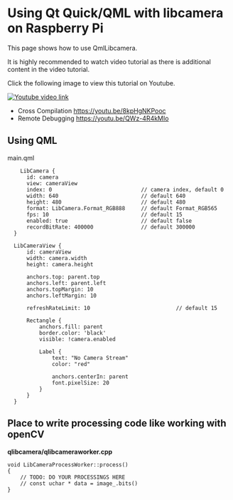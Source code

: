 # Using Qt Quick/QML with libcamera on Raspberry Pi
This page shows how to use QmlLibcamera. 

It is highly recommended to watch video tutorial as there is additional content in the video tutorial.

Click the following image to view this tutorial on Youtube.

[![Youtube video link](https://i.ytimg.com/vi/bBKXGIBTMmk/hqdefault.jpg)](//youtu.be/bBKXGIBTMmk "Youtube Video")

- Cross Compilation https://youtu.be/8kpHgNKPooc
- Remote Debugging https://youtu.be/QWz-4R4kMIo

## Using QML
main.qml
```
    LibCamera {
      id: camera
      view: cameraView
      index: 0                            // camera index, default 0
      width: 640                          // default 640
      height: 480                         // default 480
      format: LibCamera.Format_RGB888     // default Format_RGB565
      fps: 10                             // default 15
      enabled: true                       // default false
      recordBitRate: 400000               // default 300000
  }

  LibCameraView {
      id: cameraView
      width: camera.width
      height: camera.height

      anchors.top: parent.top
      anchors.left: parent.left
      anchors.topMargin: 10
      anchors.leftMargin: 10

      refreshRateLimit: 10                           // default 15

      Rectangle {
          anchors.fill: parent
          border.color: 'black'
          visible: !camera.enabled

          Label {
              text: "No Camera Stream"
              color: "red"

              anchors.centerIn: parent
              font.pixelSize: 20
          }
      }
  }
```

## Place to write processing code like working with openCV
**qlibcamera/qlibcameraworker.cpp**
```
void LibCameraProcessWorker::process()
{
    // TODO: DO YOUR PROCESSINGS HERE
    // const uchar * data = image_.bits()
}
```
  

  
  
